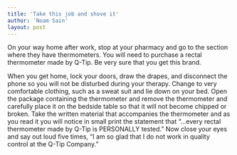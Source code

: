 ```yaml
---
title: 'Take this job and shove it'
author: 'Noam Sain'
layout: post
---
```


On your way home after work, stop at your pharmacy and go to the section where they have thermometers. You will need to purchase a rectal thermometer made by Q-Tip. Be very sure that you get this brand.

When you get home, lock your doors, draw the drapes, and disconnect the phone so you will not be disturbed during your therapy. Change to very comfortable clothing, such as a sweat suit and lie down on your bed. Open the package containing the thermometer and remove the thermometer and carefully place it on the bedside table so that it will not become chipped or broken. Take the written material that accompanies the thermometer and as you read it you will notice in small print the statement that “…every rectal thermometer made by Q-Tip is PERSONALLY tested.” Now close your eyes and say out loud five times, “I am so glad that I do not work in quality control at the Q-Tip Company.”